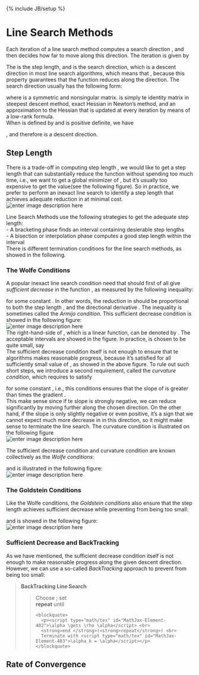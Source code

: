 <!DOCTYPE html>
<html>
<head>
<meta charset="utf-8">
<meta name="viewport" content="width=device-width, initial-scale=1.0">
<title>2015-08-09-line-searc-methods</title>
<link rel="stylesheet" href="https://stackedit.io/res-min/themes/base.css" />
<script type="text/javascript" src="https://cdn.mathjax.org/mathjax/latest/MathJax.js?config=TeX-AMS_HTML"></script>
</head>
<body><div class="container"><p>{% include JB/setup %}</p>



<h1 id="line-search-methods">Line Search Methods</h1>

<p>Each iteration of a line search method computes a search direction <script type="math/tex" id="MathJax-Element-233">p_k</script>, and then decides how far to move along this direction. The iteration is given by</p>



<p><script type="math/tex; mode=display" id="MathJax-Element-264">x_{k+1}=x_k + \alpha_k p_k\tag{1}</script></p>

<p>The <script type="math/tex" id="MathJax-Element-265">\alpha_k</script> is the step length, and <script type="math/tex" id="MathJax-Element-266">p_k</script> is the search direction, which is a descent direction in most line search algorithms, which means that <script type="math/tex" id="MathJax-Element-267">p_k^T\nabla f_k < 0</script>,  because this property guarantees that the function <script type="math/tex" id="MathJax-Element-268">f</script> reduces along the direction. The search direction usually has the following form:</p>



<p><script type="math/tex; mode=display" id="MathJax-Element-327">p_k=-B_k^{-1}\nabla f_k\tag{2}</script></p>

<p>where <script type="math/tex" id="MathJax-Element-328">B_k</script> is a symmetric and nonsingular matrix. <script type="math/tex" id="MathJax-Element-329">B_k</script> is simply te identity matrix <script type="math/tex" id="MathJax-Element-330">I</script> in steepest descent method, exact Hessian <script type="math/tex" id="MathJax-Element-331">\nabla^2 f(x_k)</script>  in Newton’s method, and an approximation to the Hessian that is updated at every iteration by means of a low-rank formula. <br>
When <script type="math/tex" id="MathJax-Element-332">p_k</script> is defined by <script type="math/tex" id="MathJax-Element-333">(2)</script> and <script type="math/tex" id="MathJax-Element-334">B_k</script> is positive definite, we have </p>



<p><script type="math/tex; mode=display" id="MathJax-Element-335">p_k^T\nabla f_k =-\nabla f_k^TB_k^{-1}\nabla f_k < 0</script></p>

<p>, and therefore <script type="math/tex" id="MathJax-Element-336">p_k</script> is a descent direction.</p>

<h2 id="step-length">Step Length</h2>

<p>There is a trade-off in computing step length <script type="math/tex" id="MathJax-Element-337">\alpha_k</script>, we would like to get a step length <script type="math/tex" id="MathJax-Element-338">\alpha_k</script> that can substantially reduce the function <script type="math/tex" id="MathJax-Element-339">f</script> without spending too much time, i.e., we want to get a global minimizer of <script type="math/tex; mode=display" id="MathJax-Element-340">\phi(\alpha) = f(x_k + \alpha p_k), \alpha > 0</script>, but it’s usually too expensive to get the value(see the following figure). So in practice, we prefer to perform an inexact line search to identify a step length that achieves adequate reduction in <script type="math/tex" id="MathJax-Element-341">f</script> at minimal cost. <br>
<img src="https://lh3.googleusercontent.com/83JInNCEuvx_VL-dFjhTr0B0w3lcuaflvPT7STs-DQc=s0" alt="enter image description here" title="Screen Shot 2015-08-09 at 下午06.14.40.png"></p>

<p>Line Search Methods use the following strategies to get the adequate step length: <br>
   - A bracketing phase finds an interval containing desierable step lengths <br>
   - A bisection or interpolation phase computes a good step length within the interval <br>
There is different termination conditions for the line search methods, as showed in the following.</p>

<h3 id="the-wolfe-conditions">The Wolfe Conditions</h3>

<p>A popular inexact line search condition need that <script type="math/tex" id="MathJax-Element-390">\alpha_k</script> should first of all give <em>sufficient decrease</em> in the function <script type="math/tex" id="MathJax-Element-391">f</script>, as measured by the following inequality:</p>



<p><script type="math/tex; mode=display" id="MathJax-Element-436">f(x_k + \alpha p_k) \leq f(x_k) + c_1\alpha \nabla f_k^Tp_k</script></p>

<p>for some constant <script type="math/tex" id="MathJax-Element-437">c_1 \in (0, 1)</script>. In other words, the reduction in <script type="math/tex" id="MathJax-Element-438">f</script> should be proportional to both the step length <script type="math/tex" id="MathJax-Element-439">\alpha_k</script>, and the directional derivative <script type="math/tex" id="MathJax-Element-440">\nabla f_k^Tp_k \tag{3}</script>. The <script type="math/tex" id="MathJax-Element-441">(3)</script> inequality is sometimes called the <em>Armijo condition</em>. This sufficient decrease condition is showed in the following figure: <br>
<img src="https://lh3.googleusercontent.com/whPcGe44NLU06n5PFZF5QSk5yCL1w_l2KjvsRkwhcyA=s0" alt="enter image description here" title="Screen Shot 2015-08-09 at 下午06.14.59.png"> <br>
 The right-hand-side of <script type="math/tex" id="MathJax-Element-442">(3)</script>, which is a linear function, can be denoted by <script type="math/tex" id="MathJax-Element-443">l(\alpha)</script>. The acceptable intervals are showed in the figure. In practice, <script type="math/tex" id="MathJax-Element-444">c_1</script> is chosen to be quite small, say <script type="math/tex" id="MathJax-Element-445">c_1=10^{-4}</script> <br>
The sufficient decrease condition itself is not enough to ensure that te algorithms makes reasonable progress, because it’s satisfied for all sufficiently small value of <script type="math/tex" id="MathJax-Element-446">\alpha</script>, as showed in the above figure. To rule out such short steps, we introduce a second requirement, called the <em>curvature condition</em>, which requires <script type="math/tex" id="MathJax-Element-447">\alpha_k</script> to satisfy</p>



<p><script type="math/tex; mode=display" id="MathJax-Element-458">\nabla f(x_k + \alpha_k p_k)^Tp_k \geq c_2 \nabla f_k^Tp_k</script></p>

<p>for some constant <script type="math/tex" id="MathJax-Element-459">c_2 \in (c_1, 1)</script>, i.e., this conditions ensures that the slope of <script type="math/tex" id="MathJax-Element-460">\phi(\alpha_k)</script> is greater than <script type="math/tex" id="MathJax-Element-461">c_2</script> times the gradient <script type="math/tex" id="MathJax-Element-462">\phi'(0)</script>. <br>
This make sense since if te slope <script type="math/tex" id="MathJax-Element-463">\phi'(\alpha)</script> is strongly negative, we can reduce <script type="math/tex" id="MathJax-Element-464">f</script> significantly by moving further along the chosen direction. On the other hand, if the slope is only slightly negative or even positive, it’s a sign that we cannot expect much more decrease in <script type="math/tex" id="MathJax-Element-465">f</script> in this direction, so it might make sense to terminate the line search. The curvature condition is illustrated on the following figure <br>
<img src="https://lh3.googleusercontent.com/WdEEesKctLlcmcFaj-NNCvs5Ym4_81VhYvDt8ljpCPc=s0" alt="enter image description here" title="Screen Shot 2015-08-09 at 下午06.15.05.png"></p>

<p>The sufficient decrease condition and curvature condition are known collectively as the <em>Wolfe conditions</em>:</p>



<p><script type="math/tex; mode=display" id="MathJax-Element-468">f(x_k + \alpha)kp_k) \leq f(x_k) + c_1 \alpha_k\nabla f_k^Tp_k \tag{4}</script></p>



<p><script type="math/tex; mode=display" id="MathJax-Element-470">\nabla f(x_k + \alpha_kp_k)^Tp_k \geq c_2\nabla f_k^Tp_K \tag{5}</script></p>

<p>and is illustrated in the following figure: <br>
<img src="https://lh3.googleusercontent.com/cEQAj4MegLh_4tAEQ0flYpfm7FWXif4CKMBTDwfAnG4=s0" alt="enter image description here" title="Screen Shot 2015-08-09 at 下午06.15.12.png"></p>

<h3 id="the-goldstein-conditions">The Goldstein Conditions</h3>

<p>Like the Wolfe conditions, the <em>Goldstein conditions</em> also ensure that the step length <script type="math/tex" id="MathJax-Element-474">\alpha</script> achieves sufficient decrease while preventing <script type="math/tex" id="MathJax-Element-475">\alpha</script> from being too small:</p>



<p><script type="math/tex; mode=display" id="MathJax-Element-477">f(x_k) + (1-c)\alpha_k\nabla f_k^Tp_k \leq f(x_k + \alpha_kp_k) \leq f(x_k) + c\alpha_k \nabla f_k^Tp_k</script></p>

<p>and is showed in the following figure: <br>
<img src="https://lh3.googleusercontent.com/H2J6x6a_C4EFKjY6oCVcDe2y8iaC9W8V8yEQB-xtdPk=s0" alt="enter image description here" title="Screen Shot 2015-08-09 at 下午06.15.22.png"></p>

<h3 id="sufficient-decrease-and-backtracking">Sufficient Decrease and BackTracking</h3>

<p>As we have mentioned, the sufficient decrease condition itself is not enough to make reasonable progress along the given descent direction. However, we can use a so-called <em>BackTracking</em> approach to prevent <script type="math/tex" id="MathJax-Element-478">\alpha</script> from being too small:</p>

<blockquote>
  <p><strong>BackTracking Line Search</strong></p>
  
  <blockquote>
    <p>Choose <script type="math/tex" id="MathJax-Element-479">\bar{\alpha} > 0,  \rho, c \in (0, 1);</script>; set <script type="math/tex" id="MathJax-Element-480">\alpha \gets \bar{\alpha}</script> <br>
    <strong>repeat</strong> until <script type="math/tex" id="MathJax-Element-481">f(x_k + \alpha p_k) \leq f(x_k) + c\alpha \nabla f_k^Tp_k</script></p>
    
    <blockquote>
      <p><script type="math/tex" id="MathJax-Element-482">\alpha \gets \rho \alpha</script> <br>
      <strong>end </strong>(<strong>repeat</strong>) <br>
      Terminate with <script type="math/tex" id="MathJax-Element-483">\alpha_k = \alpha</script></p>
    </blockquote>
  </blockquote>
</blockquote>

<h2 id="rate-of-convergence">Rate of Convergence</h2></div></body>
</html>